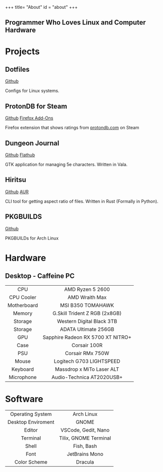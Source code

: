+++
title= "About"
id = "about"
+++

## Programmer Who Loves Linux and Computer Hardware

# Projects

## Dotfiles

[Github](https://github.com/tryton-vanmeer/dotfiles)

Configs for Linux systems.

## ProtonDB for Steam
[Github](https://github.com/tryton-vanmeer/ProtonDB-for-Steam) [Firefox Add-Ons](https://addons.mozilla.org/en-CA/firefox/addon/protondb-for-steam/)

Firefox extension that shows ratings from [protondb.com](https://www.protondb.com/) on Steam

## Dungeon Journal

[Github](https://github.com/tryton-vanmeer/DungeonJournal)
[Flathub](https://flathub.org/apps/details/io.github.trytonvanmeer.DungeonJournal)

GTK application for managing 5e characters. Written in Vala.

## Hiritsu

[Github](https://github.com/tryton-vanmeer/Hiritsu) [AUR](https://aur.archlinux.org/packages/hiritsu/)

CLI tool for getting aspect ratio of files. Written in Rust (Formally in Python).

## PKGBUILDS

[Github](https://github.com/tryton-vanmeer/PKGBUILDS)

PKGBUILDs for Arch Linux

# Hardware

## Desktop - Caffeine PC

|             |                                   |
|:-----------:|:---------------------------------:|
| CPU         | AMD Ryzen 5 2600                  |
| CPU Cooler  | AMD Wraith Max                    |
| Motherboard | MSI B350 TOMAHAWK                 |
| Memory      | G.Skill Trident Z RGB (2x8GB)     |
| Storage     | Western Digital Black 3TB         |
| Storage     | ADATA Ultimate 256GB              |
| GPU         | Sapphire Radeon RX 5700 XT NITRO+ |
| Case        | Corsair 100R                      |
| PSU         | Corsair RMx 750W                  |
| Mouse       | Logitech G703 LIGHTSPEED          |
| Keyboard    | Massdrop x MiTo Laser ALT         |
| Microphone  | Audio-Technica AT2020USB+         |

# Software

|                  |                         |
|:----------------:|:-----------------------:|
| Operating System   | Arch Linux            |
| Desktop Enviroment | GNOME                 |
| Editor             | VSCode, Gedit, Nano   |
| Terminal           | Tilix, GNOME Terminal |
| Shell              | Fish, Bash            |
| Font               | JetBrains Mono        |
| Color Scheme       | Dracula               |